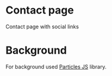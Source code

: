 # Contact page

Contact page with social links

# Background

For background used [Particles JS](https://github.com/VincentGarreau/particles.js/) library.
